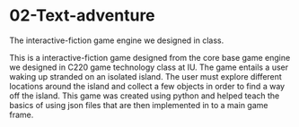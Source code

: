 # 02-Text-adventure
The interactive-fiction game engine we designed in class.

This is a interactive-fiction game designed from the core base game engine we designed in C220 game technology class at IU. The game entails a user waking up stranded on an isolated island. The user must explore different locations around the island and collect a few objects in order to find a way off the island. This game was created using python and helped teach the basics of using json files that are then implemented in to a main game frame. 
